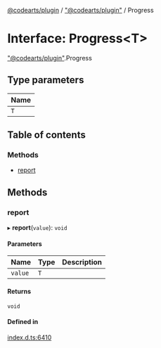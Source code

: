 [@codearts/plugin](../README.md) / ["@codearts/plugin"](../modules/_codearts_plugin_.md) / Progress

# Interface: Progress<T\>

["@codearts/plugin"](../modules/_codearts_plugin_.md).Progress

## Type parameters

| Name |
| :------ |
| `T` |

## Table of contents

### Methods

- [report](codearts_plugin_.Progress.md#report)

## Methods

### report

▸ **report**(`value`): `void`

#### Parameters

| Name | Type | Description |
| :------ | :------ | :------ |
| `value` | `T` |  |

#### Returns

`void`

#### Defined in

[index.d.ts:6410](https://github.com/huaweicloud/cloudide-plugin-api/blob/203b986/index.d.ts#L6410)
